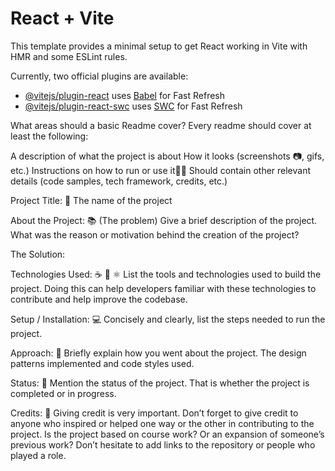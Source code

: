 # React + Vite

This template provides a minimal setup to get React working in Vite with HMR and some ESLint rules.

Currently, two official plugins are available:

- [@vitejs/plugin-react](https://github.com/vitejs/vite-plugin-react/blob/main/packages/plugin-react/README.md) uses [Babel](https://babeljs.io/) for Fast Refresh
- [@vitejs/plugin-react-swc](https://github.com/vitejs/vite-plugin-react-swc) uses [SWC](https://swc.rs/) for Fast Refresh


What areas should a basic Readme cover?
Every readme should cover at least the following:

A description of what the project is about
How it looks (screenshots 📷, gifs, etc.)
Instructions on how to run or use it👨‍💻
Should contain other relevant details (code samples, tech framework, credits, etc.)

Project Title: 📛
The name of the project

About the Project: 📚 (The problem)
Give a brief description of the project. What was the reason or motivation behind the creation of the project?

The Solution:

Technologies Used: ☕️ 🐍 ⚛️
List the tools and technologies used to build the project. Doing this can help developers familiar with these technologies to contribute and help improve the codebase.

Setup / Installation: 💻
Concisely and clearly, list the steps needed to run the project.

Approach: 🚶
Briefly explain how you went about the project. The design patterns implemented and code styles used.

Status: 📶
Mention the status of the project. That is whether the project is completed or in progress.

Credits: 📝
Giving credit is very important. Don’t forget to give credit to anyone who inspired or helped one way or the other in contributing to the project. Is the project based on course work? Or an expansion of someone’s previous work? Don’t hesitate to add links to the repository or people who played a role.